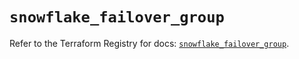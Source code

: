 # `snowflake_failover_group`

Refer to the Terraform Registry for docs: [`snowflake_failover_group`](https://registry.terraform.io/providers/snowflakedb/snowflake/2.7.0/docs/resources/failover_group).

